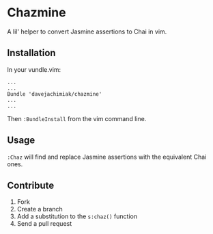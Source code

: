 # Chazmine
A lil' helper to convert Jasmine assertions to Chai in vim.

## Installation
In your vundle.vim:
```vim
...
...
Bundle 'davejachimiak/chazmine'
...
...
```

Then `:BundleInstall` from the vim command line.

## Usage
`:Chaz` will find and replace Jasmine assertions with the equivalent Chai ones.

## Contribute
1. Fork
2. Create a branch
3. Add a substitution to the `s:chaz()` function
4. Send a pull request
